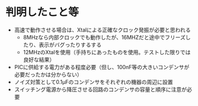# 判明したこと等

- 高速で動作させる場合は、Xtalによる正確なクロック発振が必要と思われる
  - 8MHzなら内部クロックでも動作したが、16MHZだと途中でフリーズしたり、表示がバグったりするする
  - 12MHzのXtalを使用（手持ちにあったものを使用。テストした限りでは良好な結果）
- PICに供給する電力がある程度必要（但し、100nF等の大きいコンデンサが必要だったかは分からない）
- ノイズ対策として0.1μFのコンデンサをそれぞれの機器の周辺に設置
- スイッチング電源から降圧させる回路のコンデンサの容量と順序に注意が必要
